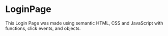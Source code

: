 # LoginPage

This Login Page was made using semantic HTML, CSS and JavaScript with functions, click events, and objects.
